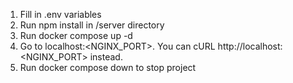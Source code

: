 1. Fill in .env variables
2. Run npm install in /server directory
3. Run docker compose up -d
4. Go to localhost:<NGINX_PORT>. You can cURL http://localhost:<NGINX_PORT> instead.
5. Run docker compose down to stop project
